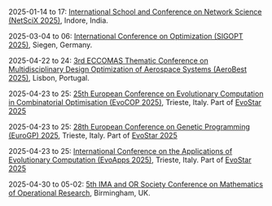 2025-01-14 to 17: [International School and Conference on Network Science (NetSciX 2025)](https://netscix2025.iiti.ac.in), Indore, India.

2025-03-04 to 06: [International Conference on Optimization (SIGOPT 2025)](https://sigopt2025.uni-siegen.de), Siegen, Germany.

2025-04-22 to 24: [3rd ECCOMAS Thematic Conference on Multidisciplinary Design Optimization of Aerospace Systems (AeroBest 2025)](https://aerobest.idmec.tecnico.ulisboa.pt/), Lisbon, Portugal.

2025-04-23 to 25: [25th European Conference on Evolutionary Computation in Combinatorial Optimisation (EvoCOP 2025)](https://evostar.org/2025/evocop/), Trieste, Italy. Part of [EvoStar 2025](https://evostar.org/2025/)

2025-04-23 to 25: [28th European Conference on Genetic Programming (EuroGP) 2025](https://evostar.org/2025/eurogp/), Trieste, Italy. Part of [EvoStar 2025](https://evostar.org/2025/)

2025-04-23 to 25: [International Conference on the Applications of Evolutionary Computation (EvoApps 2025)](https://evostar.org/2025/evoapps/), Trieste, Italy. Part of [EvoStar 2025](https://evostar.org/2025/)

2025-04-30 to 05-02: [5th IMA and OR Society Conference on Mathematics of Operational Research](https://ima.org.uk/24367/5th-ima-and-or-society-conference-on-mathematics-of-operational-research/), Birmingham, UK.

